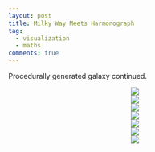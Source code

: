 ```yaml
---
layout: post
title: Milky Way Meets Harmonograph
tag:
  - visualization
  - maths
comments: true
---
```


Procedurally generated galaxy continued.

<div align="center">
  <img src="https://shawenyao.github.io/R/output/milky_way/harmonograph_selection/29.jpg" />
</div>

<div align="center">
  <img src="https://shawenyao.github.io/R/output/milky_way/harmonograph_selection/35.jpg" />
</div>

<div align="center">
  <img src="https://shawenyao.github.io/R/output/milky_way/harmonograph_selection/51.jpg" />
</div>

<div align="center">
  <img src="https://shawenyao.github.io/R/output/milky_way/harmonograph_selection/61.jpg" />
</div>

<div align="center">
  <img src="https://shawenyao.github.io/R/output/milky_way/harmonograph_selection/72.jpg" />
</div>

<div align="center">
  <img src="https://shawenyao.github.io/R/output/milky_way/harmonograph_selection/83.jpg" />
</div>

<div align="center">
  <img src="https://shawenyao.github.io/R/output/milky_way/harmonograph_selection/91.jpg" />
</div>

